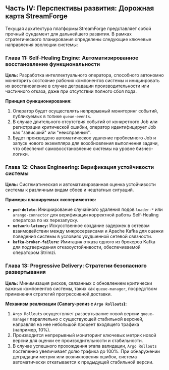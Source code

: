 ## Часть IV: Перспективы развития: Дорожная карта StreamForge

Текущая архитектура платформы StreamForge представляет собой прочный фундамент для дальнейшего развития. В рамках стратегического планирования определены следующие ключевые направления эволюции системы:

### Глава 11: Self-Healing Engine: Автоматизированное восстановление функциональности

**Цель:** Разработка интеллектуального оператора, способного автономно мониторить состояние рабочих компонентов системы и инициировать их восстановление в случае деградации производительности или частичного отказа, даже при отсутствии полного сбоя пода.

**Принцип функционирования:**
1.  Оператор будет осуществлять непрерывный мониторинг событий, публикуемых в топике `queue-events`.
2.  В случае длительного отсутствия событий от конкретного Job или регистрации критической ошибки, оператор идентифицирует Job как "зависший" или "неисправный".
3.  Будет произведено автоматическое удаление проблемного Job и запуск нового экземпляра для возобновления выполнения задачи, что обеспечит самовосстановление системы на уровне бизнес-логики.

### Глава 12: Chaos Engineering: Верификация устойчивости системы

**Цель:** Систематическая и автоматизированная оценка устойчивости системы к различным видам сбоев и нештатных ситуаций.

**Примеры планируемых экспериментов:**
*   **`pod-delete`:** Инициирование случайного удаления подов `loader-*` или `arango-connector` для верификации корректной работы Self-Healing оператора по их перезапуску.
*   **`network-latency`:** Искусственное создание задержек в сетевом взаимодействии между микросервисами и Apache Kafka для оценки поведения системы в условиях ухудшенной сетевой связности.
*   **`kafka-broker-failure`:** Имитация отказа одного из брокеров Kafka для подтверждения отказоустойчивости, обеспечиваемой оператором Strimzi.

### Глава 13: Progressive Delivery: Стратегии безопасного развертывания

**Цель:** Минимизация рисков, связанных с обновлением критически важных компонентов системы, таких как `queue-manager`, посредством применения стратегий прогрессивной доставки.

**Механизм реализации (Canary-релиз с `Argo Rollouts`):**
1.  `Argo Rollouts` осуществляет развертывание новой версии `queue-manager` параллельно с существующей стабильной версией, направляя на нее небольшой процент входящего трафика (например, 10%).
2.  Производится непрерывный мониторинг ключевых метрик новой версии для оценки ее производительности и стабильности.
3.  В случае успешного прохождения этапа валидации, `Argo Rollouts` постепенно увеличивает долю трафика до 100%. При обнаружении деградации метрик или возникновения ошибок, система автоматически откатывается к предыдущей стабильной версии.